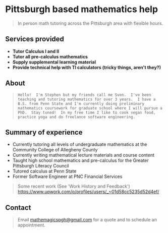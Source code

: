 # Pittsburgh based mathematics help

>In person math tutoring across the Pittsburgh area with flexible hours.

## Services provided
- **Tutor Calculus I and II**
- **Tutor all pre-calculus mathematics**
- **Supply supplemental learning material**
- **Provide technical help with TI calculators (tricky things, aren't they?)**

## About

>``Hello!  I'm Stephen but my friends call me Sven.  I've been teaching and tutoring mathematics for over 3 years.  I have a     B.S. from Penn State and I'm currently doing preliminary mathematics coursework for graduate school where I will pursue a     PhD.  Stay tuned!  In my free time I like to cook vegan food, practice yoga and do freelance software engineering.``

## Summary of experience
- Currently tutoring all levels of undergraduate mathematics at the Community College of Allegheny County
- Currently writing mathematical lecture materials and course content
- Taught high school mathematics and pre-calculus for the Greater Pittsburgh Literacy Council
- Tutored calculus at Penn State
- Former Software Engineer at PNC Financial Services

>Some recent work (See 'Work History and Feedback')
>https://www.upwork.com/o/profiles/users/_~01d58cc5235d52d4ef/

## Contact

>Email mathemagicspgh@gmail.com for a quote and to schedule an appointment.
